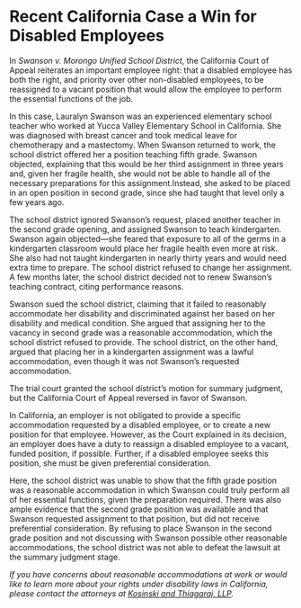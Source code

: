 # Recent California Case a Win for Disabled Employees

In _Swanson v. Morongo Unified School District_, the California Court of Appeal reiterates an important employee right: that a disabled employee has both the right, and priority over other non-disabled employees, to be reassigned to a vacant position that would allow the employee to perform the essential functions of the job.

In this case, Lauralyn Swanson was an experienced elementary school teacher who worked at Yucca Valley Elementary School in California. She was diagnosed with breast cancer and took medical leave for chemotherapy and a mastectomy. When Swanson returned to work, the school district offered her a position teaching fifth grade. Swanson objected, explaining that this would be her third assignment in three years and, given her fragile health, she would not be able to handle all of the necessary preparations for this assignment.Instead, she asked to be placed in an open position in second grade, since she had taught that level only a few years ago.

The school district ignored Swanson’s request, placed another teacher in the second grade opening, and assigned Swanson to teach kindergarten. Swanson again objected—she feared that exposure to all of the germs in a kindergarten classroom would place her fragile health even more at risk. She also had not taught kindergarten in nearly thirty years and would need extra time to prepare. The school district refused to change her assignment. A few months later, the school district decided not to renew Swanson’s teaching contract, citing performance reasons.

Swanson sued the school district, claiming that it failed to reasonably accommodate her disability and discriminated against her based on her disability and medical condition. She argued that assigning her to the vacancy in second grade was a reasonable accommodation, which the school district refused to provide. The school district, on the other hand, argued that placing her in a kindergarten assignment was a lawful accommodation, even though it was not Swanson’s requested accommodation.

The trial court granted the school district’s motion for summary judgment, but the California Court of Appeal reversed in favor of Swanson.

In California, an employer is not obligated to provide a specific accommodation requested by a disabled employee, or to create a new position for that employee. However, as the Court explained in its decision, an employer does have a duty to reassign a disabled employee to a vacant, funded position, if possible. Further, if a disabled employee seeks this position, she must be given preferential consideration.

Here, the school district was unable to show that the fifth grade position was a reasonable accommodation in which Swanson could truly perform all of her essential functions, given the preparation required. There was also ample evidence that the second grade position was available and that Swanson requested assignment to that position, but did not receive preferential consideration. By refusing to place Swanson in the second grade position and not discussing with Swanson possible other reasonable accommodations, the school district was not able to defeat the lawsuit at the summary judgment stage. 

_If you have concerns about reasonable accommodations at work or would like to learn more about your rights under disability laws in California, please contact the attorneys at [Kosinski and Thiagaraj, LLP](/home)._